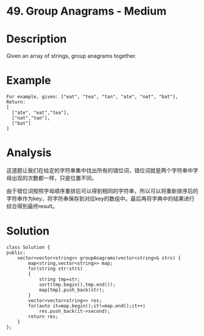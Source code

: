 # 49. Group Anagrams - Medium

# Description
Given an array of strings, group anagrams together.

# Example
```
For example, given: ["eat", "tea", "tan", "ate", "nat", "bat"],
Return:
[
  ["ate", "eat","tea"],
  ["nat","tan"],
  ["bat"]
]
```

# Analysis
这道题让我们在给定的字符串集中找出所有的错位词，错位词就是两个字符串中字母出现的次数都一样，只是位置不同。

由于错位词按照字母顺序重排后可以得到相同的字符串，所以可以将重新排序后的字符串作为key，将字符串保存到对应key的数组中。最后再将字典中的结果进行综合得到最终result。

# Solution
```
class Solution {
public:
    vector<vector<string>> groupAnagrams(vector<string>& strs) {
        map<string,vector<string>> map;
        for(string str:strs)
        {
            string tmp=str;
            sort(tmp.begin(),tmp.end());
            map[tmp].push_back(str);
        }
        vector<vector<string>> res;
        for(auto it=map.begin();it!=map.end();it++)
            res.push_back(it->second);
        return res;
    }
};
```
